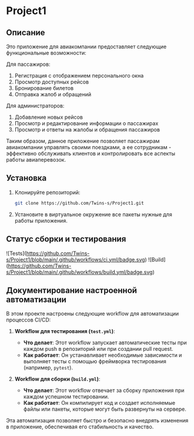# Project1

## Описание
Это приложение для авиакомпании предоставляет следующие функциональные возможности:

Для пассажиров:

1. Регистрация с отображением персонального окна
2. Просмотр доступных рейсов
3. Бронирование билетов
4. Отправка жалоб и обращений

Для администраторов:

1. Добавление новых рейсов
2. Просмотр и редактирование информации о пассажирах
3. Просмотр и ответы на жалобы и обращения пассажиров

Таким образом, данное приложение позволяет пассажирам авиакомпании управлять своими поездками, а ее сотрудникам - эффективно обслуживать клиентов и контролировать все аспекты работы авиаперевозок.

## Установка

1. Клонируйте репозиторий:
   ```bash
   git clone https://github.com/Twins-s/Project1.git
2. Установите в виртуальное окружение все пакеты нужные для работы приложения.

## Статус сборки и тестирования

!\[Tests\](https://github.com/Twins-s/Project1/blob/main/.github/workflows/ci.yml/badge.svg)
!\[Build\](https://github.com/Twins-s/Project1/blob/main/.github/workflows/build.yml/badge.svg)

## Документирование настроенной автоматизации

В этом проекте настроены следующие workflow для автоматизации процессов CI/CD:

1. **Workflow для тестирования (`test.yml`)**:
   - **Что делает**: Этот workflow запускает автоматические тесты при каждом push в репозиторий или при создании pull request.
   - **Как работает**: Он устанавливает необходимые зависимости и выполняет тесты с помощью фреймворка тестирования (например, `pytest`).

2. **Workflow для сборки (`build.yml`)**:
   - **Что делает**: Этот workflow отвечает за сборку приложения при каждом успешном тестировании.
   - **Как работает**: Он компилирует код и создает исполняемые файлы или пакеты, которые могут быть развернуты на сервере.

Эта автоматизация позволяет быстро и безопасно внедрять изменения в приложение, обеспечивая его стабильность и качество.
